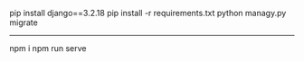 pip install django==3.2.18
pip install -r requirements.txt
python managy.py migrate

---

npm i
npm run serve
